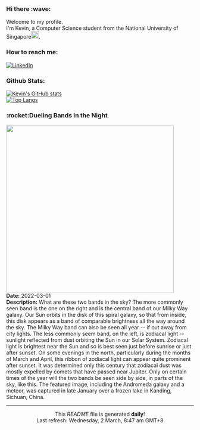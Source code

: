 <h3>Hi there :wave:</h3>

Welcome to my profile.   
I'm Kevin, a Computer Science student from the National University of Singapore<img src="https://img.icons8.com/color/96/000000/singapore-circular.png" width="20px"/>.</p>

<h3>How to reach me: </h3>
<a href="https://www.linkedin.com/in/kevin-foong/"><img alt="LinkedIn" src="https://img.shields.io/badge/linkedin-%230077B5.svg?&style=for-the-badge&logo=linkedin&logoColor=white" /></a> 

<h3>Github Stats: </h3> 

[![Kevin's GitHub stats](https://github-readme-stats.vercel.app/api?username=kevin9foong&theme=tokyonight)](https://github.com/anuraghazra/github-readme-stats) <br/>
[![Top Langs](https://github-readme-stats.vercel.app/api/top-langs/?username=kevin9foong&layout=compact&theme=tokyonight)](https://github.com/anuraghazra/github-readme-stats)

<h3>:rocket:Dueling Bands in the Night</h3> 
<img width="450" src="https:&#x2F;&#x2F;apod.nasa.gov&#x2F;apod&#x2F;image&#x2F;2203&#x2F;DuelingBands_Dai_2000.jpg" /><br/>
<b>Date:</b> 2022-03-01<br/>
<b>Description:</b> What are these two bands in the sky? The more commonly seen band is the one on the right and is the central band of our Milky Way galaxy. Our Sun orbits in the disk of this spiral galaxy, so that from inside, this disk appears as a band of comparable brightness all the way around the sky. The Milky Way band can also be seen all year -- if out away from city lights.  The less commonly seem band, on the left, is zodiacal light -- sunlight reflected from dust orbiting the Sun in our Solar System.  Zodiacal light is brightest near the Sun and so is best seen just before sunrise or just after sunset.  On some evenings in the north, particularly during the months of March and April, this ribbon of zodiacal light can appear quite prominent after sunset.  It was determined only this century that zodiacal dust was mostly expelled by comets that have passed near Jupiter.  Only on certain times of the year will the two bands be seen side by side, in parts of the sky, like this.  The featured image, including the Andromeda galaxy and a meteor, was captured in late January over a frozen lake in Kanding, Sichuan, China.<br/>

------------
<p align="center">This <i>README</i> file is generated <b>daily</b>!</br>
Last refresh: Wednesday, 2 March, 8:47 am GMT+8<br />